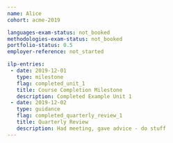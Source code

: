 ```yaml
---
name: Alice
cohort: acme-2019

languages-exam-status: not_booked
methodologies-exam-status: not_booked
portfolio-status: 0.5
employer-reference: not_started

ilp-entries:
 - date: 2019-12-01
   type: milestone
   flag: completed_unit_1
   title: Course Completion Milestone
   description: Completed Example Unit 1
 - date: 2019-12-02
   type: guidance
   flag: completed_quarterly_review_1
   title: Quarterly Review
   description: Had meeting, gave advice - do stuff
---
```

